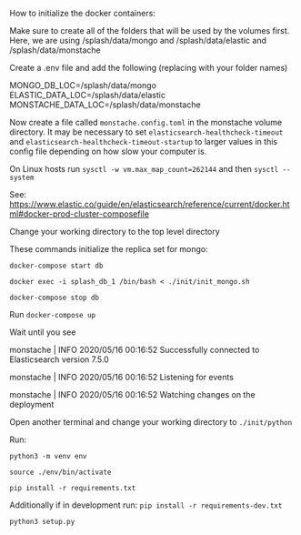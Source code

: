 How to initialize the docker containers:

Make sure to create all of the folders that will be used by the volumes first. Here, we are using /splash/data/mongo and /splash/data/elastic and /splash/data/monstache

Create a .env file and add the following (replacing with your folder names)

MONGO_DB_LOC=/splash/data/mongo
ELASTIC_DATA_LOC=/splash/data/elastic
MONSTACHE_DATA_LOC=/splash/data/monstache


Now create a file called `monstache.config.toml` in the monstache volume directory. It may be necessary to set `elasticsearch-healthcheck-timeout` and `elasticsearch-healthcheck-timeout-startup` to larger values in this config file depending on how slow your computer is.

On Linux hosts run  `sysctl -w vm.max_map_count=262144`  and then `sysctl --system`

See: https://www.elastic.co/guide/en/elasticsearch/reference/current/docker.html#docker-prod-cluster-composefile

Change your working directory to the top level directory

These commands initialize the replica set for mongo:

`docker-compose start db`

`docker exec -i splash_db_1 /bin/bash < ./init/init_mongo.sh`

`docker-compose stop db`


Run `docker-compose up`

Wait until you see 

monstache        | INFO 2020/05/16 00:16:52 Successfully connected to Elasticsearch version 7.5.0

monstache        | INFO 2020/05/16 00:16:52 Listening for events

monstache        | INFO 2020/05/16 00:16:52 Watching changes on the deployment

Open another terminal and change your working directory to `./init/python`

Run:

`python3 -m venv env`

`source ./env/bin/activate`

`pip install -r requirements.txt`

Additionally if in development run: `pip install -r requirements-dev.txt`

`python3 setup.py`
